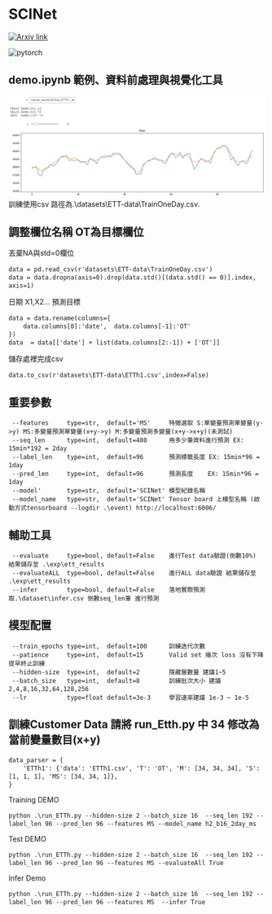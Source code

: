 # SCINet

[![Arxiv link](https://img.shields.io/badge/arXiv-Time%20Series%20is%20a%20Special%20Sequence%3A%20Forecasting%20with%20Sample%20Convolution%20and%20Interaction-%23B31B1B)](https://arxiv.org/pdf/2106.09305.pdf)

![pytorch](https://img.shields.io/badge/-PyTorch-%23EE4C2C?logo=PyTorch&labelColor=lightgrey)


## demo.ipynb 範例、資料前處理與視覺化工具
![alt text](https://github.com/sungbohsun/SCINet/blob/main/demo.png)
 訓練使用csv 路徑為.\datasets\ETT-data\TrainOneDay.csv.

## 調整欄位名稱 OT為目標欄位

丟棄NA與std=0欄位
```
data = pd.read_csv(r'datasets\ETT-data\TrainOneDay.csv')
data = data.dropna(axis=0).drop(data.std()[(data.std() == 0)].index, axis=1)
```
日期 X1,X2... 預測目標
```
data = data.rename(columns={
    data.columns[0]:'date',  data.columns[-1]:'OT'
})
data  = data[['date'] + list(data.columns[2:-1]) + ['OT']]
```
儲存處裡完成csv
```
data.to_csv(r'datasets\ETT-data\ETTh1.csv',index=False)
```
 ## 重要參數
```
 --features     type=str,  default='MS'     特徵選取 S:單變量預測單變量(y->y) MS:多變量預測單變量(x+y->y) M:多變量預測多變量(x+y->x+y)(未測試)
 --seq_len      type=int,  default=480      用多少筆資料進行預測 EX: 15min*192 = 2day 
 --label_len    type=int,  default=96       預測標籤長度 EX: 15min*96 = 1day 
 --pred_len     type=int,  default=96       預測長度    EX: 15min*96 = 1day 
 --model'       type=str,  default='SCINet' 模型紀錄名稱
 --model_name   type=str,  default='SCINet' Tensor board 上模型名稱 (啟動方式tensorboard --logdir .\event) http://localhost:6006/
```

## 輔助工具
```
 --evaluate     type=bool, default=False    進行Test data驗證(倒數10%) 結果儲存至 .\exp\ett_results
 --evaluateALL  type=bool, default=False    進行ALL data驗證 結果儲存至 .\exp\ett_results
 --infer        type=bool, default=False    落地實際預測 取.\dataset\infer.csv 倒數seq_len筆 進行預測
```

## 模型配置
```
 --train_epochs type=int,  default=100      訓練迭代次數
 --patience     type=int,  default=15       Valid set 幾次 loss 沒有下降提早終止訓練
 --hidden-size  type=int,  default=2        隱藏層數量 建議1~5
 --batch_size   type=int,  default=8        訓練批次大小 建議2,4,8,16,32,64,128,256
 --lr           type=float default=3e-3     學習速率建議 1e-3 ~ 1e-5

```

## 訓練Customer Data 請將 run_Etth.py 中 34 修改為當前變量數目(x+y) 
```
data_parser = {
    'ETTh1': {'data': 'ETTh1.csv', 'T': 'OT', 'M': [34, 34, 34], 'S': [1, 1, 1], 'MS': [34, 34, 1]},
}
```

Training DEMO
```
python .\run_ETTh.py --hidden-size 2 --batch_size 16  --seq_len 192 --label_len 96 --pred_len 96 --features MS --model_name h2_b16_2day_ms 
```

Test DEMO
```
python .\run_ETTh.py --hidden-size 2 --batch_size 16  --seq_len 192 --label_len 96 --pred_len 96 --features MS --evaluateAll True
```

Infer Demo
```
python .\run_ETTh.py --hidden-size 2 --batch_size 16  --seq_len 192 --label_len 96 --pred_len 96 --features MS  --infer True
```
